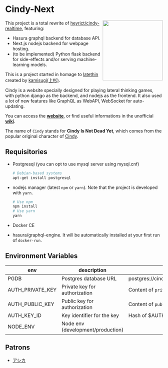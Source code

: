 Cindy-Next
==============
<img align="right" height="192" width="192" src="https://github.com/heyrict/cindy-realtime/blob/master/react-boilerplate/app/images/icon-512x512.png" />

This project is a total rewrite of [heyrict/cindy-realtime](https://github.com/heyrict/cindy-realtime), featuring:

- Hasura graphql backend for database API.
- Next.js nodejs backend for webpage hosting.
- (to be implemented) Python flask backend for side-effects and/or serving machine-learning models.

This is a project started in homage to [latethin](http://sui-hei.net) created by [kamisugi(上杉)](http://sui-hei.net/mondai/profile/1).

Cindy is a website specially designed for playing lateral thinking games, with python django as the backend, and nodejs as the frontend.
It also used a lot of new features like GraphQL as WebAPI, WebSocket for auto-updating.

You can access the **[website](https://www.cindythink.com/ja/)**, or find useful informations in the unofficial **[wiki](https://wiki3.jp/cindy-lat)**.

The name of `Cindy` stands for **Cindy Is Not Dead Yet**,
which comes from the popular original character of [Cindy](http://sui-hei.net/app/webroot/pukiwiki/index.php?%E3%82%B7%E3%83%B3%E3%83%87%E3%82%A3).

Requisitories
-----------
- Postgresql (you can opt to use mysql server using mysql.cnf)

    ```bash
    # Debian-based systems
    apt-get install postgresql
    ```

- nodejs manager (latest `npm` or `yarn`). Note that the project is developed with `yarn`.

    ```bash
    # Use npm
    npm install
    # Use yarn
    yarn
    ```

- Docker CE
- hasura/graphql-engine. It will be automatically installed at your first run of `docker-run`.

Environment Variables
--------

| env              | description                       | default                                     |
|------------------|-----------------------------------|---------------------------------------------|
| PGDB             | Postgres database URL             | postgres://cindy:cindy@localhost:5432/cindy |
| AUTH_PRIVATE_KEY | Private key for authorization     | Content of `private.pem`                    |
| AUTH_PUBLIC_KEY  | Public key for authorization      | Content of `public.pem`                     |
| AUTH_KEY_ID      | Key identifier for the key        | Hash of \$AUTH_PUBLIC_KEY                   |
| NODE_ENV         | Node env (development/production) |                                             |

Patrons
--------
- [アシカ](https://www.cindythink.com/profile/show/36)
